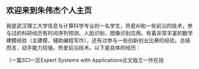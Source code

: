 ## 欢迎来到朱伟杰个人主页
我是武汉理工大学信息与计算科学专业的一名学生，热爱AI和一些前沿的技术，参与过的科研经历有时间序列预测、人脸识别、图像识别应用。有着非常丰富的数学建模经验（主建模，辅助编程写作），还有过参与一些创新创业比赛的经验。总结而言，动手能力较强，热爱前沿技术。以下是具体的经历：

（一篇SCI一区Expert Systems with Applications论文独立一作在投

<!--
**WHUT-zwj/WHUT-zwj** is a ✨ _special_ ✨ repository because its `README.md` (this file) appears on your GitHub profile.

Here are some ideas to get you started:

- 🔭 I’m currently working on ...
- 🌱 I’m currently learning ...
- 👯 I’m looking to collaborate on ...
- 🤔 I’m looking for help with ...
- 💬 Ask me about ...
- 📫 How to reach me: ...
- 😄 Pronouns: ...
- ⚡ Fun fact: ...
-->
